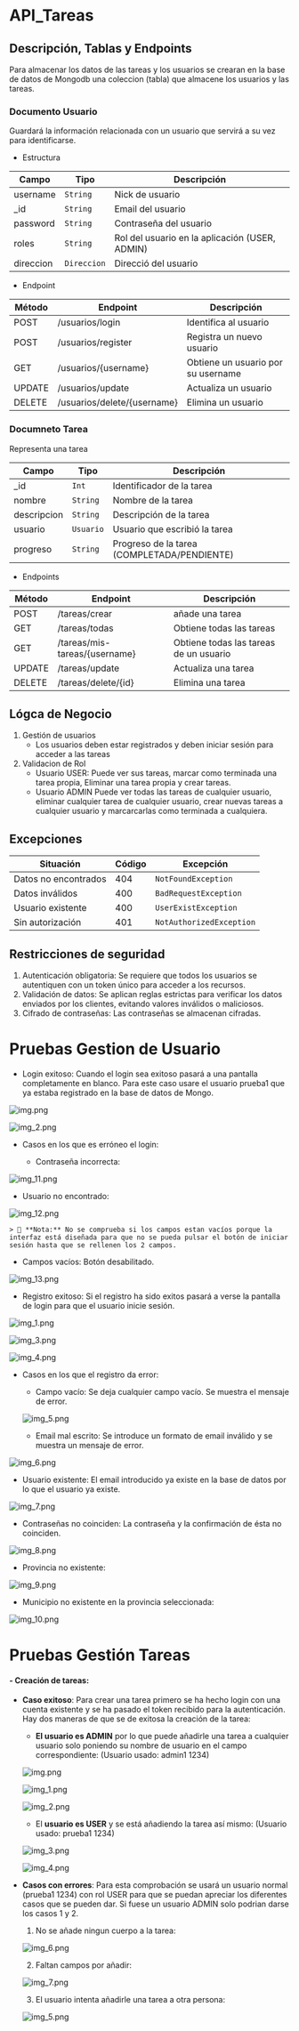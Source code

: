 # API_Tareas

## Descripción, Tablas y Endpoints
Para almacenar los datos de las tareas y los usuarios se crearan en la base de datos de Mongodb una coleccion (tabla) que almacene los usuarios y las tareas.

### Documento Usuario
Guardará la información relacionada con un usuario que servirá a su vez para identificarse.

- Estructura

| Campo     | Tipo      | Descripción                                  |
|-----------|-----------|----------------------------------------------|
| username  | `String`   | Nick de usuario                              |
| _id       | `String`   | Email del usuario                            |
| password  | `String`   | Contraseña del usuario                       |
| roles     | `String`   | Rol del usuario en la aplicación (USER, ADMIN) |
| direccion | `Direccion` | Direcció del usuario                         |

- Endpoint

| Método | Endpoint                    | Descripción                        |
|--------|-----------------------------|------------------------------------|
| POST   | /usuarios/login             | Identifica al usuario              |
| POST   | /usuarios/register          | Registra un nuevo usuario          |
| GET    | /usuarios/{username}        | Obtiene un usuario por su username |
| UPDATE | /usuarios/update            | Actualiza un usuario               |
| DELETE | /usuarios/delete/{username} | Elimina un usuario                 |


### Documneto Tarea
Representa una tarea

| Campo       | Tipo      | Descripción                                 |
|-------------|-----------|---------------------------------------------|
| _id         | `Int`     | Identificador de la tarea                   |
| nombre      | `String`  | Nombre de la tarea                          |
| descripcion | `String`  | Descripción de la tarea                     |
| usuario     | `Usuario` | Usuario que escribió la tarea               |
| progreso    | `String`  | Progreso de la tarea (COMPLETADA/PENDIENTE) |

- Endpoints


| Método | Endpoint                      | Descripción                            |
|--------|-------------------------------|----------------------------------------|
| POST   | /tareas/crear                 | añade una tarea                        |
| GET    | /tareas/todas                 | Obtiene todas las tareas               |
| GET    | /tareas/mis-tareas/{username} | Obtiene todas las tareas de un usuario |
| UPDATE | /tareas/update                | Actualiza una tarea                    |
| DELETE | /tareas/delete/{id}           | Elimina una tarea                      |

## Lógca de Negocio
1. Gestión de usuarios
   - Los usuarios deben estar registrados y deben iniciar sesión para acceder a las tareas
2. Validacion de Rol
   - Usuario USER: Puede ver sus tareas, marcar como terminada una tarea propia, Eliminar una tarea propia y crear tareas.
   - Usuario ADMIN Puede ver todas las tareas de cualquier usuario, eliminar cualquier tarea de cualquier usuario, crear nuevas tareas a cualquier usuario y marcarcarlas como terminada a cualquiera.


## Excepciones

| Situación            | Código | Excepción            |
|----------------------|--------|----------------------|
| Datos no encontrados | 404    | `NotFoundException`  |
| Datos inválidos      | 400    | `BadRequestException` |
| Usuario existente    | 400    | `UserExistException` |
| Sin autorización     | 401    | `NotAuthorizedException` |

## Restricciones de seguridad
1. Autenticación obligatoria:
   Se requiere que todos los usuarios se autentiquen con un token único para acceder a los recursos.
2. Validación de datos:
   Se aplican reglas estrictas para verificar los datos enviados por los clientes, evitando valores inválidos o maliciosos.
3. Cifrado de contraseñas:
   Las contraseñas se almacenan cifradas.

# Pruebas Gestion de Usuario

- Login exitoso: Cuando el login sea exitoso pasará a una pantalla completamente en blanco. Para
este caso usare el usuario prueba1 que ya estaba registrado en la base de datos de Mongo.

![img.png](src%2Fmain%2Fresources%2Fcapturas%2FpruebasUsuarios%2Fimg.png)

![img_2.png](src%2Fmain%2Fresources%2Fcapturas%2FpruebasUsuarios%2Fimg_2.png)


- Casos en los que es erróneo el login:
    
  - Contraseña incorrecta:
  
![img_11.png](src%2Fmain%2Fresources%2Fcapturas%2FpruebasUsuarios%2Fimg_11.png)

  - Usuario no encontrado:
  
![img_12.png](src%2Fmain%2Fresources%2Fcapturas%2FpruebasUsuarios%2Fimg_12.png)

    > 📝 **Nota:** No se comprueba si los campos estan vacíos porque la interfaz está diseñada para que no se pueda pulsar el botón de iniciar sesión hasta que se rellenen los 2 campos.
  
- Campos vacíos: Botón desabilitado.
  
![img_13.png](src%2Fmain%2Fresources%2Fcapturas%2FpruebasUsuarios%2Fimg_13.png)

- Registro exitoso: Si el registro ha sido exitos pasará a verse la pantalla de login para que el usuario inicie sesión.

![img_1.png](src%2Fmain%2Fresources%2Fcapturas%2FpruebasUsuarios%2Fimg_1.png)

![img_3.png](src%2Fmain%2Fresources%2Fcapturas%2FpruebasUsuarios%2Fimg_3.png)

![img_4.png](src%2Fmain%2Fresources%2Fcapturas%2FpruebasUsuarios%2Fimg_4.png)

- Casos en los que el registro da error:
  - Campo vacío: Se deja cualquier campo vacío. Se muestra el mensaje de error.
  
  ![img_5.png](src%2Fmain%2Fresources%2Fcapturas%2FpruebasUsuarios%2Fimg_5.png)


  - Email mal escrito: Se introduce un formato de email inválido y se muestra un mensaje de error.
  
 ![img_6.png](src%2Fmain%2Fresources%2Fcapturas%2FpruebasUsuarios%2Fimg_6.png)

  - Usuario existente: El email introducido ya existe en la base de datos por lo que el usuario ya existe.
  
  ![img_7.png](src%2Fmain%2Fresources%2Fcapturas%2FpruebasUsuarios%2Fimg_7.png)

  - Contraseñas no coinciden: La contraseña y la confirmación de ésta no coinciden.
  
  ![img_8.png](src%2Fmain%2Fresources%2Fcapturas%2FpruebasUsuarios%2Fimg_8.png)

  - Provincia no existente:
  
![img_9.png](src%2Fmain%2Fresources%2Fcapturas%2FpruebasUsuarios%2Fimg_9.png)

  - Municipio no existente en la provincia seleccionada:
  
![img_10.png](src%2Fmain%2Fresources%2Fcapturas%2FpruebasUsuarios%2Fimg_10.png)



# Pruebas Gestión Tareas

#### **- Creación de tareas:**

  - **Caso exitoso**: Para crear una tarea primero se ha hecho login con una cuenta existente y se ha pasado el token recibido para la autenticación. Hay dos maneras de que se de exitosa la creación de la tarea:
  
    - **El usuario es ADMIN** por lo que puede añadirle una tarea a cualquier usuario solo poniendo su nombre de usuario en el campo correspondiente: (Usuario usado: admin1 1234)
  
    ![img.png](src%2Fmain%2Fresources%2Fcapturas%2FpruebasTareas%2Fimg.png)

    ![img_1.png](src%2Fmain%2Fresources%2Fcapturas%2FpruebasTareas%2Fimg_1.png)

    ![img_2.png](src%2Fmain%2Fresources%2Fcapturas%2FpruebasTareas%2Fimg_2.png)

    - El **usuario es USER** y se está añadiendo la tarea así mismo: (Usuario usado: prueba1 1234)
    
    ![img_3.png](src%2Fmain%2Fresources%2Fcapturas%2FpruebasTareas%2Fimg_3.png)

    ![img_4.png](src%2Fmain%2Fresources%2Fcapturas%2FpruebasTareas%2Fimg_4.png)

  - **Casos con errores**: Para esta comprobación se usará un usuario normal (prueba1 1234) con rol USER para que se puedan apreciar los diferentes casos que se pueden dar. Si fuese un usuario ADMIN solo podrian darse los casos 1 y 2.

    1. No se añade ningun cuerpo a la tarea: 
  
    ![img_6.png](src%2Fmain%2Fresources%2Fcapturas%2FpruebasTareas%2Fimg_6.png)

    2. Faltan campos por añadir:
    
    ![img_7.png](src%2Fmain%2Fresources%2Fcapturas%2FpruebasTareas%2Fimg_7.png)

    3. El usuario intenta añadirle una tarea a otra persona:
  
    ![img_5.png](src%2Fmain%2Fresources%2Fcapturas%2FpruebasTareas%2Fimg_5.png)

 


























